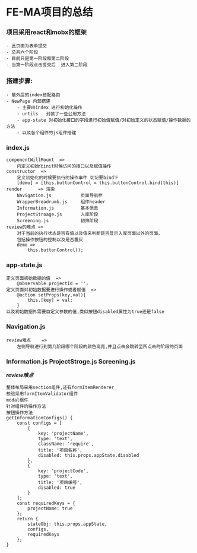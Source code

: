 # FE-MA项目的总结

### 项目采用react和mobx的框架
	- 此页面为表单提交
	- 总共六个阶段 
	- 目前只是第一阶段和第二阶段
	- 当第一阶段点击提交后  进入第二阶段

### 搭建步骤:
	- 最外层的index搭配路由
	- NewPage 内部搭建
		- 主要由index 进行初始化操作
		- urtils   封装了一些公用方法
		- app-state 对初始化接口的字段进行初始值赋值/对初始定义的状态赋值/操作数据的方法
		- 以及各个组件的js组件搭建
		
### index.js
	componentWillMount  => 
		内定义初始化init时候访问的接口以及赋值操作
	constructor  =>   
		定义初始化的时候要执行的操作事件 切记要bind下 
	 	[demo] = [this.buttonControl = this.buttonControl.bind(this)]
	render		=> 渲染
		Navigation.js 			页面导航栏  
		WrapperBreadrumb.js  	组件header 
		Information.js 			基本信息  
		ProjectStroage.js  		入库阶段  
		Screening.js       		初筛阶段  
	review的难点 =>
		对于当前的执行状态是否有值以及值来判断是否显示入库页面以外的页面，
		包括操作按钮的控制以及是否置灰
		demo =>	
			this.buttonControl();
### app-state.js
	定义页面初始数据的值	=>
		@observable projectId = '';
	定义页面对初始数据要进行操作或者赋值	=>
		@action setProps(key,val){
			this.[key] = val;
		}
	以及初始数据外需要自定义参数的值,类似按钮disabled属性为true还是false
	
### Navigation.js
	review难点	=>
		左侧导航进行到第几阶段哪个阶段的颜色高亮,并且点击会跳转至所点击的阶段的页面

### Information.js ProjectStroge.js Screening.js
***review难点***

	整体布局采用section组件,还有formItemRenderer
	校验采用formItemValidator组件
	modal组件
	针对组件的操作方法
	按钮操作方法
	getInformationConfigs() {
        const configs = [
            {
                key: 'projectName',
                type: 'text',
                className: 'require',
                title: '项目名称',
                disabled: this.props.appState.disabled
            },
            {
                key: 'projectCode',
                type: 'text',
                title: '项目编号',
                disabled: true
            }
        ];
        const requiredKeys = {
            projectName: true
        };
        return {
            stateObj: this.props.appState,
            configs,
            requiredKeys
        };
    }
   
    
